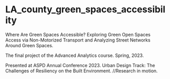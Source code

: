 # LA_county_green_spaces_accessibility
 Where Are Green Spaces Accessible? Exploring Green Open Spaces Access via Non-Motorized Transport and Analyzing Street Networks Around Green Spaces.
 
 The final project of the Advanced Analytics course. Spring, 2023.
 
 Presented at ASPD Annual Conference 2023. Urban Design Track: The Challenges of Resiliency on the Built Environment. //Research in motion.
 
